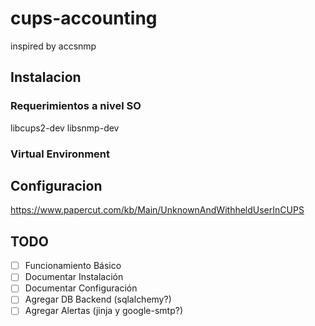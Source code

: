 # cups-accounting

inspired by accsnmp
## Instalacion

### Requerimientos a nivel SO

libcups2-dev libsnmp-dev

### Virtual Environment

## Configuracion

https://www.papercut.com/kb/Main/UnknownAndWithheldUserInCUPS

## TODO

- [ ] Funcionamiento Básico
- [ ] Documentar Instalación
- [ ] Documentar Configuración
- [ ] Agregar DB Backend (sqlalchemy?)
- [ ] Agregar Alertas (jinja y google-smtp?)
